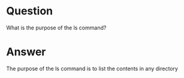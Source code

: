 # Question
What is the purpose of the ls command?

# Answer
The purpose of the ls command is to list the contents in any directory
